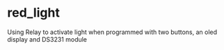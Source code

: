 # red_light
Using Relay to activate light when programmed with two buttons, an oled display and DS3231 module
